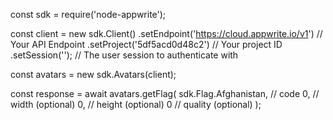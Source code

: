 const sdk = require('node-appwrite');

const client = new sdk.Client()
    .setEndpoint('https://cloud.appwrite.io/v1') // Your API Endpoint
    .setProject('5df5acd0d48c2') // Your project ID
    .setSession(''); // The user session to authenticate with

const avatars = new sdk.Avatars(client);

const response = await avatars.getFlag(
    sdk.Flag.Afghanistan, // code
    0, // width (optional)
    0, // height (optional)
    0 // quality (optional)
);
